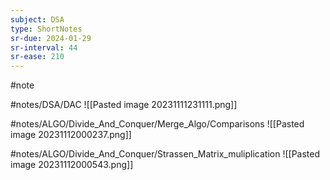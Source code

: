 ```yaml
---
subject: DSA
type: ShortNotes
sr-due: 2024-01-29
sr-interval: 44
sr-ease: 210
---
```

#note

#notes/DSA/DAC
![[Pasted image 20231111231111.png]]

#notes/ALGO/Divide_And_Conquer/Merge_Algo/Comparisons 
![[Pasted image 20231112000237.png]]

#notes/ALGO/Divide_And_Conquer/Strassen_Matrix_muliplication ![[Pasted image 20231112000543.png]]

